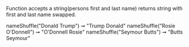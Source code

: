 Function accepts a string(persons first and last name) returns string with first and last name swapped.

nameShuffle("Donald Trump") ➞ "Trump Donald"
nameShuffle("Rosie O'Donnell") ➞ "O'Donnell Rosie"
nameShuffle("Seymour Butts") ➞ "Butts Seymour"